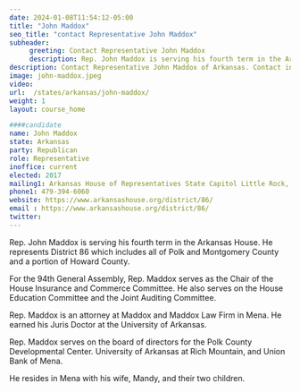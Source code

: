 ```yaml
---
date: 2024-01-08T11:54:12-05:00
title: "John Maddox"
seo_title: "contact Representative John Maddox"
subheader:
     greeting: Contact Representative John Maddox
     description: Rep. John Maddox is serving his fourth term in the Arkansas House. He represents District 86 which includes all of Polk and Montgomery County and a portion of Howard County. For the 94th General Assembly, Rep. Maddox serves as the Chair of the House Insurance and Commerce Committee.
description: Contact Representative John Maddox of Arkansas. Contact information for John Maddox includes email address, phone number, and mailing address.
image: john-maddox.jpeg
video:
url:  /states/arkansas/john-maddox/
weight: 1
layout: course_home

####candidate
name: John Maddox
state: Arkansas
party: Republican
role: Representative
inoffice: current
elected: 2017
mailing1: Arkansas House of Representatives State Capitol Little Rock, AR 72201
phone1: 479-394-6060
website: https://www.arkansashouse.org/district/86/
email : https://www.arkansashouse.org/district/86/
twitter:
---
```


Rep. John Maddox is serving his fourth term in the Arkansas House. He represents District 86 which includes all of Polk and Montgomery County and a portion of Howard County.

For the 94th General Assembly, Rep. Maddox serves as the Chair of the House Insurance and Commerce Committee. He also serves on the House Education Committee and the Joint Auditing Committee.

Rep. Maddox is an attorney at Maddox and Maddox Law Firm in Mena. He earned his Juris Doctor at the University of Arkansas.

Rep. Maddox serves on the board of directors for the Polk County Developmental Center. University of Arkansas at Rich Mountain, and Union Bank of Mena.

He resides in Mena with his wife, Mandy, and their two children.
